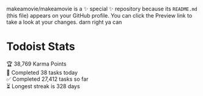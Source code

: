 makeamovie/makeamovie is a ✨ special ✨ repository because its `README.md` (this file) appears on your GitHub profile.
You can click the Preview link to take a look at your changes. darn right ya can

# Todoist Stats

<!-- TODO-IST:START -->
🏆  38,769 Karma Points           
🌸  Completed 38 tasks today           
✅  Completed 27,412 tasks so far           
⏳  Longest streak is 328 days
<!-- TODO-IST:END -->